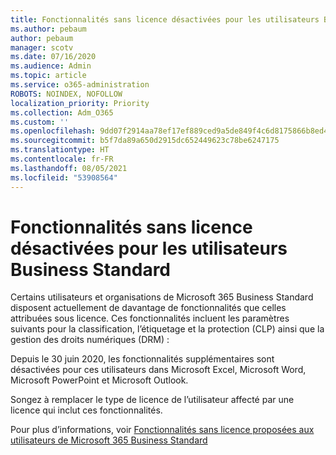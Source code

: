 ```yaml
---
title: Fonctionnalités sans licence désactivées pour les utilisateurs Business Standard
ms.author: pebaum
author: pebaum
manager: scotv
ms.date: 07/16/2020
ms.audience: Admin
ms.topic: article
ms.service: o365-administration
ROBOTS: NOINDEX, NOFOLLOW
localization_priority: Priority
ms.collection: Adm_O365
ms.custom: ''
ms.openlocfilehash: 9dd07f2914aa78ef17ef889ced9a5de849f4c6d8175866b8ed4a41cbd28b9510
ms.sourcegitcommit: b5f7da89a650d2915dc652449623c78be6247175
ms.translationtype: HT
ms.contentlocale: fr-FR
ms.lasthandoff: 08/05/2021
ms.locfileid: "53908564"
---
```

# <a name="unlicensed-features-turned-off-for-business-standard-users"></a>Fonctionnalités sans licence désactivées pour les utilisateurs Business Standard

Certains utilisateurs et organisations de Microsoft 365 Business Standard disposent actuellement de davantage de fonctionnalités que celles attribuées sous licence. Ces fonctionnalités incluent les paramètres suivants pour la classification, l’étiquetage et la protection (CLP) ainsi que la gestion des droits numériques (DRM) :
    
Depuis le 30 juin 2020, les fonctionnalités supplémentaires sont désactivées pour ces utilisateurs dans Microsoft Excel, Microsoft Word, Microsoft PowerPoint et Microsoft Outlook.

Songez à remplacer le type de licence de l’utilisateur affecté par une licence qui inclut ces fonctionnalités. 

Pour plus d’informations, voir [Fonctionnalités sans licence proposées aux utilisateurs de Microsoft 365 Business Standard](https://support.microsoft.com/help/4568654/extra-features-to-be-turned-off-for-microsoft-365-business-standard?preview)